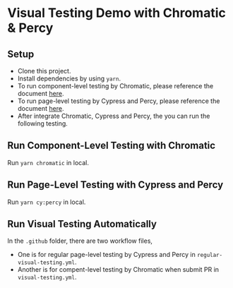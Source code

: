 # Visual Testing Demo with Chromatic & Percy

## Setup

- Clone this project.
- Install dependencies by using `yarn`.
- To run component-level testing by Chromatic, please reference the document [here](https://www.chromatic.com/docs/setup).
- To run page-level testing by Cypress and Percy, please reference the document [here](https://docs.percy.io/docs/cypress-tutorial).
- After integrate Chromatic, Cypress and Percy, the you can run the following testing.

## Run Component-Level Testing with Chromatic

Run `yarn chromatic` in local.

## Run Page-Level Testing with Cypress and Percy

Run `yarn cy:percy` in local.

## Run Visual Testing Automatically

In the `.github` folder, there are two workflow files,

- One is for regular page-level testing by Cypress and Percy in `regular-visual-testing.yml`.
- Another is for compent-level testing by Chromatic when submit PR in `visual-testing.yml`.
